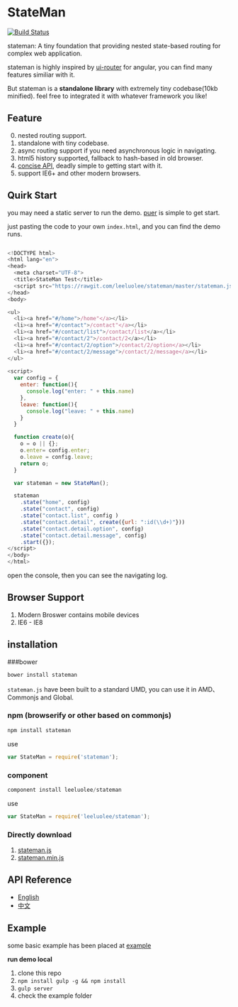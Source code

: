 StateMan
=======


[![Build Status](http://img.shields.io/travis/regularjs/regular/master.svg?style=flat-square)](http://travis-ci.org/regularjs/regular)


stateman: A tiny foundation that providing nested state-based routing for complex web application. 


stateman is highly inspired by [ui-router](https://github.com/angular-ui/ui-router) for angular, you can find many features similiar with it. 

But stateman is a __standalone library__ with extremely tiny codebase(10kb minified). feel free to integrated it with whatever framework you like! 


## Feature

0. nested routing support.
1. standalone with tiny codebase.
2. async routing support if you need asynchronous logic in navigating. 
3. html5 history supported, fallback to hash-based in old browser. 
5. [concise API](https://github.com/leeluolee/stateman/tree/master/docs/API.md), deadly simple to getting start with it.
6. support IE6+ and other modern browsers.




## Quirk Start

you may need a static server to run the demo. [puer](https://github.com/leeluolee/puer) is simple to get start.

just pasting the code to your own `index.html`, and you can find the demo runs. 

```javascript

<!DOCTYPE html>
<html lang="en">
<head>
  <meta charset="UTF-8">
  <title>StateMan Test</title>
  <script src="https://rawgit.com/leeluolee/stateman/master/stateman.js"></script>
</head>
<body>

<ul>
  <li><a href="#/home">/home"</a></li>
  <li><a href="#/contact">/contact"</a></li>
  <li><a href="#/contact/list">/contact/list</a></li>
  <li><a href="#/contact/2">/contact/2</a></li>
  <li><a href="#/contact/2/option">/contact/2/option</a></li>
  <li><a href="#/contact/2/message">/contact/2/message</a></li>
</ul>
  
<script>
  var config = {
    enter: function(){
      console.log("enter: " + this.name)
    },
    leave: function(){
      console.log("leave: " + this.name)
    }
  }

  function create(o){
    o = o || {};
    o.enter= config.enter;
    o.leave = config.leave;
    return o;
  }

  var stateman = new StateMan();

  stateman
    .state("home", config)
    .state("contact", config)
    .state("contact.list", config )
    .state("contact.detail", create({url: ":id(\\d+)"}))
    .state("contact.detail.option", config)
    .state("contact.detail.message", config)
    .start({});
</script>
</body>
</html>

```

open the console, then you can see the navigating log.

## Browser Support 

1. Modern Broswer contains mobile devices
2. IE6 - IE8 



## installation

###bower

```javascript
bower install stateman
```

`stateman.js` have been built to a standard UMD, you can use it in AMD、Commonjs and Global.

### npm (browserify or other based on commonjs)

```js
npm install stateman
```

use

```js
var StateMan = require('stateman');
```

### component

```js
component install leeluolee/stateman
```
use

```js
var StateMan = require('leeluolee/stateman');
```



### Directly download

1. [stateman.js](https://rawgit.com/leeluolee/stateman/master/stateman.js)
2. [stateman.min.js](https://rawgit.com/leeluolee/stateman/master/stateman.min.js)





## API Reference

- [English](https://github.com/leeluolee/stateman/tree/master/docs/API.md)
- [中文](https://github.com/leeluolee/stateman/tree/master/docs/API-zh.md)



## Example

some basic example has been placed at [example](https://github.com/leeluolee/stateman/tree/master/example)

__run demo local__

1. clone this repo
2. `npm install gulp -g && npm install`
3. `gulp server`
4.  check the example folder


